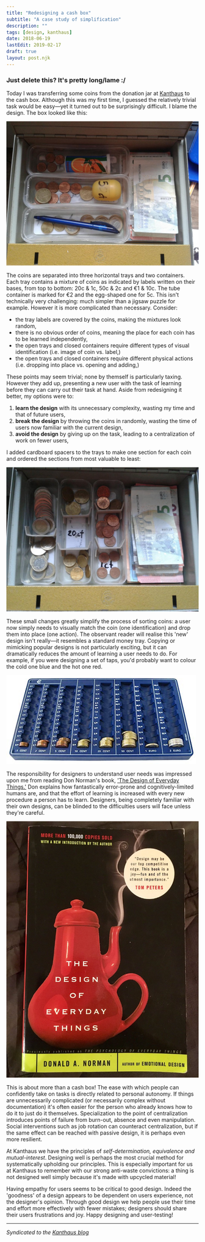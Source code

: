 ```yaml
---
title: "Redesigning a cash box"
subtitle: "A case study of simplification"
description: ""
tags: [design, kanthaus]
date: 2018-06-19
lastEdit: 2019-02-17
draft: true
layout: post.njk
---
```


### Just delete this? It's pretty long/lame :/ ###

Today I was transferring some coins from the donation jar at [Kanthaus](https://kanthaus.online) to the cash box. Although this was my first time, I guessed the relatively trivial task would be easy—yet it turned out to be surprisingly difficult. I blame the design. The box looked like this:

![](img/cashBoxPre.jpg)

The coins are separated into three horizontal trays and two containers. Each tray contains a mixture of coins as indicated by labels written on their bases, from top to bottom: 20c & 1c, 50c & 2c and €1 & 10c. The tube container is marked for €2 and the egg-shaped one for 5c. This isn't technically very challenging: much simpler than a jigsaw puzzle for example. However it is more complicated than necessary. Consider:

- the tray labels are covered by the coins, making the mixtures look random,
- there is no obvious order of coins, meaning the place for each coin has to be learned independently,
- the open trays and closed containers require different types of visual identification (i.e. image of coin vs. label,)
- the open trays and closed containers require different physical actions (i.e. dropping into place vs. opening and adding,)

These points may seem trivial; none by themself is particularly taxing. However they add up, presenting a new user with the task of learning before they can carry out their task at hand. Aside from redesigning it better, my options were to:

1. **learn the design** with its unnecessary complexity, wasting my time and that of future users,
2. **break the design** by throwing the coins in randomly, wasting the time of users now familiar with the current design,
3. **avoid the design** by giving up on the task, leading to a centralization of work on fewer users,

I added cardboard spacers to the trays to make one section for each coin and ordered the sections from most valuable to least:

![](img/cashBoxPost.jpg)

These small changes greatly simplify the process of sorting coins: a user now simply needs to visually match the coin (one identification) and drop them into place (one action). The observant reader will realise this 'new' design isn't really—it resembles a standard money tray. Copying or mimicking popular designs is not particularly exciting, but it can dramatically reduces the amount of learning a user needs to do. For example, if you were designing a set of taps, you'd probably want to colour the cold one blue and the hot one red.

![A blue plastic tray with 'channels' for each coin](img/standardMoneyTray.jpeg)

The responsibility for designers to understand user needs was impressed upon me from reading Don Norman's book, ['The Design of Everyday Things.'](http://www.nixdell.com/classes/HCI-and-Design-Spring-2017/The-Design-of-Everyday-Things-Revised-and-Expanded-Edition.pdf) Don explains how fantastically error-prone and cognitively-limited humans are, and that the effort of learning is increased with every new procedure a person has to learn. Designers, being completely familiar with their own designs, can be blinded to the difficulties users will face unless they're careful.

![](img/doet.jpg)

This is about more than a cash box! The ease with which people can confidently take on tasks is directly related to personal autonomy. If things are unnecessarily complicated (or necessarily complex without documentation) it's often easier for the person who already knows how to do it to just do it themselves. Specialization to the point of centralization introduces points of failure from burn-out, absence and even manipulation. Social interventions such as job rotation can counteract centralization, but if the same effect can be reached with passive design, it is perhaps even more resilient.

At Kanthaus we have the principles of _self-determination, equivalence and mutual-interest_. Designing well is perhaps the most crucial method for systematically upholding our principles. This is especially important for us at Kanthaus to remember with our strong anti-waste convictions: a thing is not designed well simply because it's made with upcycled material!

Having empathy for users seems to be critical to good design. Indeed the 'goodness' of a design appears to be dependent on users experience, not the designer's opinion. Through good design we help people use their time and effort more effectively with fewer mistakes; designers should share their users frustrations and joy. Happy designing and user-testing!

---

_Syndicated to the [Kanthaus blog](https://kanthaus.online/en/blog/2018-07-17_cash-box-design)_

